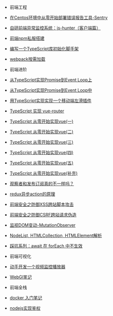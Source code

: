 -  前端工程
  -  [在Centos环境中从零开始部署错误报告工具-Sentry](前端工程/Sentry部署.md)
  -  [自研前端异常监控系统：js-hunter（客户端篇）](前端工程/自研前端异常监控系统上.md)
  -  [前端npm私服搭建](前端工程/npm私服搭建.md)
  -  [编写一个TypeScript库初始化脚手架](前端工程/typescript脚手架.md)
  -  [webpack按需加载](前端工程/webpack按需加载.md)   

-  前端进阶
  -  [从TypeScript实现Promise到Event Loop上](前端进阶/TypeScript实现Promise上.md)
  -  [从TypeScript实现Promise到Event Loop中](前端进阶/TypeScript实现Promise中.md)
  -  [用TypeScript实现实现一个移动端左滑插件](前端进阶/移动端左滑插件.md)
  -  [TypeScript 实现 vue-router](前端进阶/ts实现一个简易的vue-router.md)
  -  [TypeScript 从零开始实现vue(一)](前端进阶/tsue1-数据驱动和VirtualDOM.md)
  -  [TypeScript 从零开始实现vue(二)](前端进阶/tsue2-响应式.md)
  -  [TypeScript 从零开始实现vue(三)](前端进阶/tsue3-computed与watch.md)
  -  [TypeScript 从零开始实现vue(四)](前端进阶/tsue4-组件化和生命周期.md)
  -  [TypeScript 从零开始实现vue(五)](前端进阶/tsue5-组件更新diff算法.md)
  -  [TypeScript 从零开始实现vue(补充)](前端进阶/tsue补充-数组的响应式.md)
  -  [观察者和发布订阅真的不一样吗？](前端进阶/观察者和发布订阅真的不一样吗.md)
  -  [redux异步action的原理](前端进阶/redux异步action的原理.md)
  -  [前端安全之防御XSS跨站脚本攻击](前端进阶/XSS跨站脚本攻击.md)
  -  [前端安全之防御CSRF跨站请求伪造](前端进阶/CSRF跨站请求伪造.md)
  -  [监视DOM变动-MutationObserver](前端进阶/MutationObserverAPI.md)
  -  [NodeList, HTMLCollection, HTMLElement解析](前端进阶/HTMLElement.md)
  -  [踩坑系列：await 在 forEach 中不生效](前端进阶/await在forEach中不生效.md)
  
-  前端可视化
  -  [动手开发一个视频监控播放器](前端可视化/动手开发一个视频监控播放器.md)
  -  [WebGl笔记](前端可视化/WebGl笔记.md)

-  前端全栈
  -  [docker 入门笔记](前端全栈/Docker入门笔记.md)
  -  [nodejs实现鉴权](前端全栈/nodejs鉴权.md)
